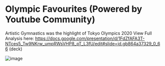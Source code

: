# Olympic Favourites (Powered by Youtube Community)
Artistic Gymnastics was the highlight of Tokyo Olympics 2020
View Full Analysis here: https://docs.google.com/presentation/d/1FdZfAFA3T-NTces5_Tw9NKrw_umpRWsVHP8_pT_L3fU/edit#slide=id.gb864a37329_0_66 (deck)

![image](https://user-images.githubusercontent.com/65882542/129434868-381100af-9f84-473c-afce-c9e41343855e.png)


